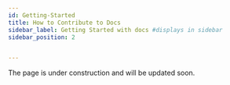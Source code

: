 ```yaml
---
id: Getting-Started
title: How to Contribute to Docs
sidebar_label: Getting Started with docs #displays in sidebar
sidebar_position: 2


---
```

The page is under construction and will be updated soon.
